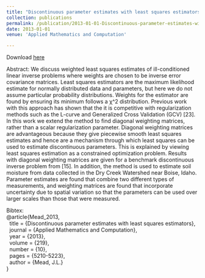 ```yaml
---
title: "Discontinuous parameter estimates with least squares estimators"
collection: publications
permalink: /publication/2013-01-01-Discontinuous-parameter-estimates-with-least-squares-estimators
date: 2013-01-01
venue: 'Applied Mathematics and Computation'

---
```

Download [here](https://math.boisestate.edu/~mead/papers/mead_diagonal.pdf)

Abstract: 
We discuss weighted least squares estimates of ill-conditioned linear inverse problems where weights
are chosen to be inverse error covariance matrices. Least squares estimators are the maximum likelihood estimate for normally distributed data and parameters, but here we do not assume particular
probability distributions. Weights for the estimator are found by ensuring its minimum follows a
χ^2 distribution. Previous work with this approach has shown that the it is competitive with regularization methods such as the L-curve and Generalized Cross Validation (GCV) [23]. In this work
we extend the method to find diagonal weighting matrices, rather than a scalar regularization parameter. Diagonal weighting matrices are advantageous because they give piecewise smooth least
squares estimates and hence are a mechanism through which least squares can be used to estimate
discontinuous parameters. This is explained by viewing least squares estimation as a constrained
optimization problem. Results with diagonal weighting matrices are given for a benchmark discontinuous inverse problem from [15]. In addition, the method is used to estimate soil moisture from
data collected in the Dry Creek Watershed near Boise, Idaho. Parameter estimates are found that
combine two different types of measurements, and weighting matrices are found that incorporate
uncertainty due to spatial variation so that the parameters can be used over larger scales than those
that were measured.

Bibtex:<br>
@article{Mead_2013,<br>
&nbsp;  title = {Discontinuous parameter estimates with least squares estimators},<br>
&nbsp;  journal = {Applied Mathematics and Computation},<br>
&nbsp;  year = {2013},<br>
&nbsp;  volume = {219},<br>
&nbsp;  number = {10},<br>
&nbsp;  pages = {5210-5223},<br>
&nbsp;  author = {Mead, J.L.}<br>}
